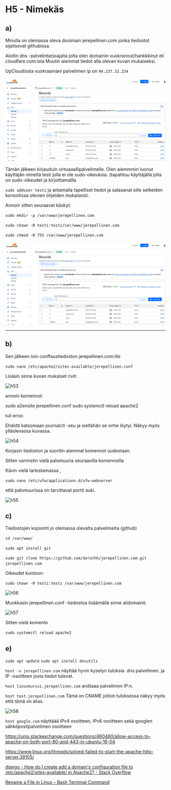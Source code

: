 # H5 - Nimekäs

## a)

Minulla on  olemassa oleva dooimain jerepellinen.com jonka tiedostot sijaitsevat githubissa.



Aloitin dns -palvelintarjoajalta jolta olen domainin vuokrannut/hankkkinut eli cloudfare.com:ista Muutin aiemmat tiedot alla olevan kuvan mukaiseksi. 

UpCloudissta vuokraamani palvelimen ip on `94.237.32.234`

![h51](https://github.com/Gerathh/linukka1/blob/main/h51.png)




Tämän jälkeen kirjauduin virtuaaallipalvelimelle. Olen aiemmmin luonut käyttäjän nimeltä testi jolla ei ole sudo-oikeuksia. (tapahtuu käyttäjällä jolla on sudo-oikeudet ja kirjoittamallla

 `sudo adduser testi` ja antamalla tapelliset tiedot ja salasanat sille selkeiden konsoilissa olevien ohjeiden mukaisesti.

Annoin sitten seuraavat käskyt:

`sudo mkdir -p /var/www/jerepellinen.com`

`sudo chown -R testi:testi/var/www/jerepellinen.com`

`sudo chmod -R 755 /var/www/jerepellinen.com`



![h52](https://github.com/Gerathh/linukka1/blob/main/h51.png)



------

## b)



Sen jälkeen loin conffaustiedoston jerepellinen.com:lile

`sudo nano /etc/apache2/sites-available/jerepellinen.conf`



Lisäsin sinne kuvan mukaiset rivit:

![h53](F:\h5\h53.png)

annoin komennot:

sudo a2ensite jerepellinen.conf
sudo systemctl reload apache2

tuli error.

Ehdotti katsomaan journalctl -xeu ja sieltähän se virhe löytyi. Näkyy myös ylläolevassa kuvassa.

![h54](F:\h5\h54.png)

Korjasin tiedoston ja suoritin aiemmat komennot uudestaan.



Sitten varmistin vielä palomuuria seuraavilla komennoilla

Kävin vielä tarkistamassa ,

`sudo nano /etc/ufw/applications.d/ufw-webserver`

että palomuurissa on tarvittavat portit auki.

![h55](F:\h5\h55.png)





## c)



Tiedostojen kopiointi jo olemassa olevalta palvelimelta (github)



`cd /var/www/`

`sudo apt install git`

`sudo git clone https://github.com/Gerathh/jerepellinen.com.git jerepellinen.com`

Oikeudet kuntoon:

`sudo chown -R testi:testi /var/www/jerepellinen.com`

![h56](F:\h5\h56.png)

Muokkasin jerepellinen.conf -tiedostoa lisäämällä sinne alidomainit.

![h57](F:\h5\h57.png)

Sitten vielä komento

`sudo systemctl reload apache2`

## e)



`sudo apt update`
`sudo apt install dnsutils`

`host -v jerepellinen.com` näyttää hyvin kyselyn tuloksia. dns palvelimen. ja IP -osoitteen josta tiedot tulevat.

`host linuxkurssi.jerepellinen.com` andtaaa palvelimen IP:n.

`host test.jerepellinen.com` Tämä on CNAME jolloin tuloksessa näkyy myös että tämä on alias.

![h58](F:\h5\h58.png)



`host google.com` näyttäää IPv4 osoitteen, IPv6 osoitteen sekä googlen sähköpostipalvelimen osoitteen



















https://unix.stackexchange.com/questions/460480/allow-access-to-apache-on-both-port-80-and-443-in-ubuntu-16-04

https://www.linux.org/threads/solved-failed-to-start-the-apache-http-server.39105/

[django - How do I create add a domain's configuration file to /etc/apache2/sites-available/ in Apache2? - Stack Overflow](https://stackoverflow.com/questions/63527186/how-do-i-create-add-a-domains-configuration-file-to-etc-apache2-sites-availabl)

[Rename a File in Linux – Bash Terminal Command](https://www.freecodecamp.org/news/rename-file-linux-bash-command/)
